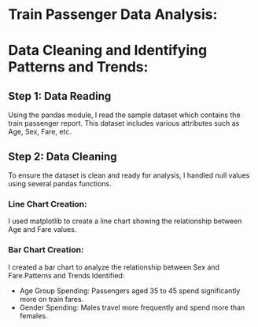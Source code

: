 # Train Passenger Data Analysis:
# Data Cleaning and Identifying Patterns and Trends:
## Step 1: Data Reading
Using the pandas module, I read the sample dataset which contains the train passenger report. This dataset includes various attributes such as Age, Sex, Fare, etc.
## Step 2: Data Cleaning
To ensure the dataset is clean and ready for analysis, I handled null values using several pandas functions.
### Line Chart Creation:
I used matplotlib to create a line chart showing the relationship between Age and Fare values. 
### Bar Chart Creation:
I created a bar chart to analyze the relationship between Sex and Fare.Patterns and Trends Identified:
- Age Group Spending: Passengers aged 35 to 45 spend significantly more on train fares.
- Gender Spending: Males travel more frequently and spend more than females.
